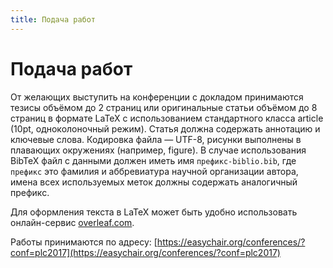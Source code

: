 ```yaml
---
title: Подача работ
---
```


# Подача работ

От желающих выступить на конференции с докладом принимаются тезисы объёмом до 2 страниц или оригинальные статьи объёмом до 8 страниц в формате LaTeX с использованием стандартного класса article (10pt, одноколоночный режим). Статья должна содержать аннотацию и ключевые слова. Кодировка файла — UTF-8, рисунки выполнены в плавающих окружениях (например, figure). В случае использования BibTeX файл с данными должен иметь имя `префикс-biblio.bib`,  где `префикс` это фамилия и аббревиатура научной организации автора, имена всех используемых меток должны содержать аналогичный префикс.

Для оформления текста в LaTeX может быть удобно использовать онлайн-сервис [overleaf.com](https://www.overleaf.com/).

Работы принимаются по адресу:
[https://easychair.org/conferences/?conf=plc2017](https://easychair.org/conferences/?conf=plc2017)


